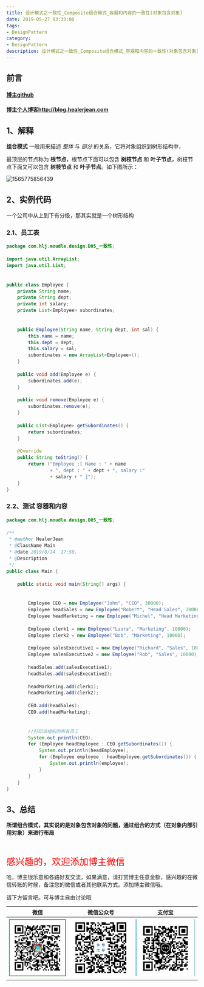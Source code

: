 ```yaml
---
title: 设计模式之一致性_Composite组合模式_容器和内容的一致性(对象包含对象)
date: 2019-05-27 03:33:00
tags: 
- DesignPattern
category: 
- DesignPattern
description: 设计模式之一致性_Composite组合模式_容器和内容的一致性(对象包含对象)
---
```


<!-- 

https://raw.githubusercontent.com/HealerJean/HealerJean.github.io/master/blogImages/
　　首行缩进

<font  clalss="healerColor" color="red" size="5" >     </font>

<font  clalss="healerSize"  size="5" >     </font>
-->




## 前言

#### [博主github](https://github.com/HealerJean)
#### [博主个人博客http://blog.healerjean.com](http://HealerJean.github.io)    





## 1、解释

**组合模式** 一般用来描述 *整体* 与 *部分* 的关系，它将对象组织到树形结构中，        



最顶层的节点称为 **根节点**，根节点下面可以包含 **树枝节点** 和 **叶子节点**，树枝节点下面又可以包含 **树枝节点** 和 **叶子节点**。如下图所示：

![1565775856439](D:\study\HealerJean.github.io\blogImages\1565775856439.png)






## 2、实例代码 



一个公司中从上到下有分级，那其实就是一个树形结构



### 2.1、员工表

```java
package com.hlj.moudle.design.D05_一致性;

import java.util.ArrayList;
import java.util.List;


public class Employee {
    private String name;
    private String dept;
    private int salary;
    private List<Employee> subordinates;


    public Employee(String name, String dept, int sal) {
        this.name = name;
        this.dept = dept;
        this.salary = sal;
        subordinates = new ArrayList<Employee>();
    }

    public void add(Employee e) {
        subordinates.add(e);
    }

    public void remove(Employee e) {
        subordinates.remove(e);
    }

    public List<Employee> getSubordinates() {
        return subordinates;
    }

    @Override
    public String toString() {
        return ("Employee :[ Name : " + name
                + ", dept : " + dept + ", salary :"
                + salary + " ]");
    }
}

```



### 2.2、测试 容器和内容

```java
package com.hlj.moudle.design.D05_一致性;

/**
 * @author HealerJean
 * @ClassName Main
 * @date 2019/8/14  17:50.
 * @Description
 */
public class Main {

    public static void main(String[] args) {


        Employee CEO = new Employee("John", "CEO", 30000);
        Employee headSales = new Employee("Robert", "Head Sales", 20000);
        Employee headMarketing = new Employee("Michel", "Head Marketing", 20000);

        Employee clerk1 = new Employee("Laura", "Marketing", 10000);
        Employee clerk2 = new Employee("Bob", "Marketing", 10000);

        Employee salesExecutive1 = new Employee("Richard", "Sales", 10000);
        Employee salesExecutive2 = new Employee("Rob", "Sales", 10000);

        headSales.add(salesExecutive1);
        headSales.add(salesExecutive2);

        headMarketing.add(clerk1);
        headMarketing.add(clerk2);

        CEO.add(headSales);
        CEO.add(headMarketing);


        //打印该组织的所有员工
        System.out.println(CEO);
        for (Employee headEmployee : CEO.getSubordinates()) {
            System.out.println(headEmployee);
            for (Employee employee : headEmployee.getSubordinates()) {
                System.out.println(employee);
            }
        }
    }
}

```







## 3、总结



**所谓组合模式，其实说的是对象包含对象的问题，通过组合的方式（在对象内部引用对象）来进行布局**









<br/>
<br/>

<font  color="red" size="5" >     
感兴趣的，欢迎添加博主微信
 </font>

<br/>



哈，博主很乐意和各路好友交流，如果满意，请打赏博主任意金额，感兴趣的在微信转账的时候，备注您的微信或者其他联系方式。添加博主微信哦。    

请下方留言吧。可与博主自由讨论哦

|微信 | 微信公众号|支付宝|
|:-------:|:-------:|:------:|
| ![微信](https://raw.githubusercontent.com/HealerJean/HealerJean.github.io/master/assets/img/tctip/weixin.jpg)|![微信公众号](https://raw.githubusercontent.com/HealerJean/HealerJean.github.io/master/assets/img/my/qrcode_for_gh_a23c07a2da9e_258.jpg)|![支付宝](https://raw.githubusercontent.com/HealerJean/HealerJean.github.io/master/assets/img/tctip/alpay.jpg) |



<!-- Gitalk 评论 start  -->

<link rel="stylesheet" href="https://unpkg.com/gitalk/dist/gitalk.css">
<script src="https://unpkg.com/gitalk@latest/dist/gitalk.min.js"></script> 
<div id="gitalk-container"></div>    
 <script type="text/javascript">
    var gitalk = new Gitalk({
		clientID: `1d164cd85549874d0e3a`,
		clientSecret: `527c3d223d1e6608953e835b547061037d140355`,
		repo: `HealerJean.github.io`,
		owner: 'HealerJean',
		admin: ['HealerJean'],
		id: 'AAAAAAAAAAAAAAA',
    });
    gitalk.render('gitalk-container');
</script> 

<!-- Gitalk end -->


